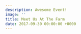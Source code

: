 ```yaml
---
description: Awesome Event!
image: ''
title: Meet Us At The Farm
date: 2017-09-30 00:00:00 +0000
---
```

